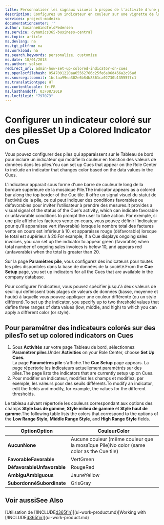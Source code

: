 ```yaml
---
title: Personnaliser les signaux visuels à propos de l'activité d'une pile | Microsoft Docs
description: Configurez un indicateur en couleur sur une vignette de la pile pour fournir un signal visuel personnalisé de l'activité de la pile.
services: project-madeira
documentationcenter: ''
author: SusanneWindfeldPedersen
ms.service: dynamics365-business-central
ms.topic: article
ms.devlang: na
ms.tgt_pltfrm: na
ms.workload: na
ms.search.keywords: personalize, customize
ms.date: 10/01/2018
ms.author: solsen
redirect_url: admin-how-set-up-colored-indicator-on-cues
ms.openlocfilehash: 0547091220aa65562766c25fe6a06d456a2c96ad
ms.sourcegitcommit: 1bcfaa99ea302e6b84b8361ca02730b135557fc1
ms.translationtype: HT
ms.contentlocale: fr-FR
ms.lasthandoff: 03/08/2019
ms.locfileid: "797073"
---
```

# <a name="set-up-a-colored-indicator-on-cues"></a><span data-ttu-id="5b91e-103">Configurer un indicateur coloré sur des piles</span><span class="sxs-lookup"><span data-stu-id="5b91e-103">Set Up a Colored Indicator on Cues</span></span>
<span data-ttu-id="5b91e-104">Vous pouvez configurer des piles qui apparaissent sur le Tableau de bord pour inclure un indicateur qui modifie la couleur en fonction des valeurs de données dans les piles.</span><span class="sxs-lookup"><span data-stu-id="5b91e-104">You can set up Cues that appear on the Role Center to include an indicator that changes color based on the data values in the Cues.</span></span>

<span data-ttu-id="5b91e-105">L'indicateur apparait sous forme d'une barre de couleur le long de la bordure supérieure de la mosaïque Pile.</span><span class="sxs-lookup"><span data-stu-id="5b91e-105">The indicator appears as a colored bar along the top border of the Cue tile.</span></span> <span data-ttu-id="5b91e-106">Il offre un signal visuel du statut de l'activité de la pile, ce qui peut indiquer des conditions favorables ou défavorables pour inviter l'utilisateur à prendre des mesures.</span><span class="sxs-lookup"><span data-stu-id="5b91e-106">It provides a visual signal of the status of the Cue's activity, which can indicate favorable or unfavorable conditions to prompt the user to take action.</span></span> <span data-ttu-id="5b91e-107">Par exemple, si une pile affiche les factures vente en cours, vous pouvez définir l'indicateur pour qu'il apparaisse vert (favorable) lorsque le nombre total des factures vente en cours est inférieur à 10, et apparaisse rouge (défavorable) lorsque le total est supérieur à 20.</span><span class="sxs-lookup"><span data-stu-id="5b91e-107">For example, if a Cue displays ongoing sales invoices, you can set up the indicator to appear green (favorable) when total number of ongoing sales invoices is below 10, and appears red (unfavorable) when the total is greater than 20.</span></span>

<span data-ttu-id="5b91e-108">Sur la page **Paramètres pile**, vous configurez des indicateurs pour toutes les piles disponibles dans la base de données de la société.</span><span class="sxs-lookup"><span data-stu-id="5b91e-108">From the **Cue Setup** page, you set up indicators for all the Cues that are available in the company database.</span></span>

<span data-ttu-id="5b91e-109">Pour configurer l'indicateur, vous pouvez spécifier jusqu'à deux valeurs de seuil qui définissent trois plages de valeurs de données (basse, moyenne et haute) à laquelle vous pouvez appliquer une couleur différente (ou un style différent).</span><span class="sxs-lookup"><span data-stu-id="5b91e-109">To set up the indicator, you specify up to two threshold values that define three ranges of data values (low, middle, and high) to which you can apply a different color (or style).</span></span>

## <a name="to-set-up-colored-indicators-on-cues"></a><span data-ttu-id="5b91e-110">Pour paramétrer des indicateurs colorés sur des piles</span><span class="sxs-lookup"><span data-stu-id="5b91e-110">To set up colored indicators on Cues</span></span>
1. <span data-ttu-id="5b91e-111">Sous **Activités** sur votre page Tableau de bord, sélectionnez **Paramétrer piles**.</span><span class="sxs-lookup"><span data-stu-id="5b91e-111">Under **Activities** on your Role Center, choose **Set Up Cues**.</span></span>  
   <span data-ttu-id="5b91e-112">La page **Paramètres pile** s'affiche.</span><span class="sxs-lookup"><span data-stu-id="5b91e-112">The **Cue Setup** page appears.</span></span> <span data-ttu-id="5b91e-113">La page répertorie les indicateurs actuellement paramétrés sur des piles.</span><span class="sxs-lookup"><span data-stu-id="5b91e-113">The page lists the indicators that are currently setup up on Cues.</span></span>
2. <span data-ttu-id="5b91e-114">Pour modifier un indicateur, modifiez les champs et modifiez, par exemple, les valeurs pour des seuils différents.</span><span class="sxs-lookup"><span data-stu-id="5b91e-114">To modify an indicator, edit the fields and modify, for example, the values for the different thresholds.</span></span>  

<span data-ttu-id="5b91e-115">Le tableau suivant répertorie les couleurs correspondant aux options des champs **Style bas de gamme**, **Style milieu de gamme** et **Style haut de gamme**.</span><span class="sxs-lookup"><span data-stu-id="5b91e-115">The following table lists the colors that correspond to the options of the **Low Range Style**, **Middle Range Style**, and **High Range Style** fields.</span></span>

| <span data-ttu-id="5b91e-116">Option</span><span class="sxs-lookup"><span data-stu-id="5b91e-116">Option</span></span> | <span data-ttu-id="5b91e-117">Couleur</span><span class="sxs-lookup"><span data-stu-id="5b91e-117">Color</span></span> |
| --- | --- |
| <span data-ttu-id="5b91e-118">**Aucun**</span><span class="sxs-lookup"><span data-stu-id="5b91e-118">**None**</span></span> |<span data-ttu-id="5b91e-119">Aucune couleur (même couleur que la mosaïque Pile)</span><span class="sxs-lookup"><span data-stu-id="5b91e-119">No color (same color as the Cue tile)</span></span>|
| <span data-ttu-id="5b91e-120">**Favorable**</span><span class="sxs-lookup"><span data-stu-id="5b91e-120">**Favorable**</span></span> |<span data-ttu-id="5b91e-121">Vert</span><span class="sxs-lookup"><span data-stu-id="5b91e-121">Green</span></span> |
| <span data-ttu-id="5b91e-122">**Défavorable**</span><span class="sxs-lookup"><span data-stu-id="5b91e-122">**Unfavorable**</span></span> |<span data-ttu-id="5b91e-123">Rouge</span><span class="sxs-lookup"><span data-stu-id="5b91e-123">Red</span></span> |
| <span data-ttu-id="5b91e-124">**Ambigu**</span><span class="sxs-lookup"><span data-stu-id="5b91e-124">**Ambiguous**</span></span> |<span data-ttu-id="5b91e-125">Jaune</span><span class="sxs-lookup"><span data-stu-id="5b91e-125">Yellow</span></span> |
| <span data-ttu-id="5b91e-126">**Subordonné**</span><span class="sxs-lookup"><span data-stu-id="5b91e-126">**Subordinate**</span></span> |<span data-ttu-id="5b91e-127">Gris</span><span class="sxs-lookup"><span data-stu-id="5b91e-127">Gray</span></span> |

## <a name="see-also"></a><span data-ttu-id="5b91e-128">Voir aussi</span><span class="sxs-lookup"><span data-stu-id="5b91e-128">See Also</span></span>
<span data-ttu-id="5b91e-129">[Utilisation de [!INCLUDE[d365fin](includes/d365fin_md.md)]](ui-work-product.md)</span><span class="sxs-lookup"><span data-stu-id="5b91e-129">[Working with [!INCLUDE[d365fin](includes/d365fin_md.md)]](ui-work-product.md)</span></span>
